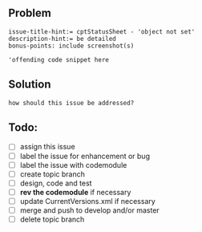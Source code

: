 ## Problem
    issue-title-hint:= cptStatusSheet - 'object not set'
    description-hint:= be detailed
    bonus-points: include screenshot(s)

```visual-basic
'offending code snippet here
```

## Solution
    how should this issue be addressed?

## Todo:
- [ ] assign this issue
- [ ] label the issue for enhancement or bug
- [ ] label the issue with codemodule
- [ ] create topic branch
- [ ] design, code and test
- [ ] **rev the codemodule** if necessary
- [ ] update CurrentVersions.xml if necessary
- [ ] merge and push to develop and/or master
- [ ] delete topic branch
